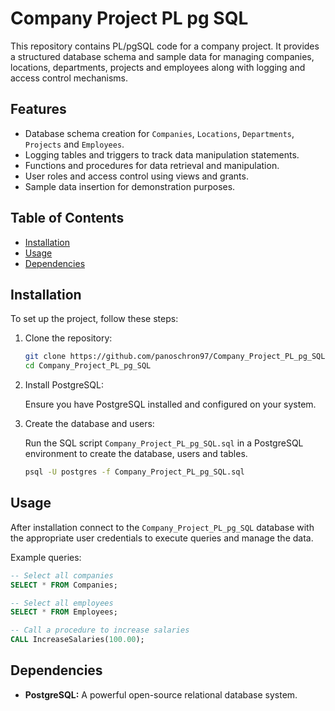 # Company Project PL pg SQL

This repository contains PL/pgSQL code for a company project. It provides a structured database schema and sample data for managing companies, locations, departments, projects and employees along with logging and access control mechanisms.

## Features

-   Database schema creation for `Companies`, `Locations`, `Departments`, `Projects` and `Employees`.
-   Logging tables and triggers to track data manipulation statements.
-   Functions and procedures for data retrieval and manipulation.
-   User roles and access control using views and grants.
-   Sample data insertion for demonstration purposes.

## Table of Contents

-   [Installation](#installation)
-   [Usage](#usage)
-   [Dependencies](#dependencies)
  
## Installation

To set up the project, follow these steps:

1.  Clone the repository:

    ```bash
    git clone https://github.com/panoschron97/Company_Project_PL_pg_SQL.git
    cd Company_Project_PL_pg_SQL
    ```

2.  Install PostgreSQL:

    Ensure you have PostgreSQL installed and configured on your system.

3.  Create the database and users:

    Run the SQL script `Company_Project_PL_pg_SQL.sql` in a PostgreSQL environment to create the database, users and tables.

    ```bash
    psql -U postgres -f Company_Project_PL_pg_SQL.sql
    ```

## Usage

After installation connect to the `Company_Project_PL_pg_SQL` database with the appropriate user credentials to execute queries and manage the data.

Example queries:

```sql
-- Select all companies
SELECT * FROM Companies;

-- Select all employees
SELECT * FROM Employees;

-- Call a procedure to increase salaries
CALL IncreaseSalaries(100.00);
```

## Dependencies

-   **PostgreSQL:** A powerful open-source relational database system.

